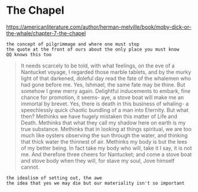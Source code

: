 # The Chapel

https://americanliterature.com/author/herman-melville/book/moby-dick-or-the-whale/chapter-7-the-chapel

    the concept of pilgrimmage and where one must stop 
    the quote at the front of ours about the only place you must know
    QQ knows this too

> It needs scarcely to be told, with what feelings, on the eve of a Nantucket voyage, I regarded those marble tablets, and by the murky light of that darkened, doleful day read the fate of the whalemen who had gone before me. Yes, Ishmael, the same fate may be thine. But somehow I grew merry again. Delightful inducements to embark, fine chance for promotion, it seems- aye, a stove boat will make me an immortal by brevet. Yes, there is death in this business of whaling- a speechlessly quick chaotic bundling of a man into Eternity. But what then? Methinks we have hugely mistaken this matter of Life and Death. Methinks that what they call my shadow here on earth is my true substance. Methinks that in looking at things spiritual, we are too much like oysters observing the sun through the water, and thinking that thick water the thinnest of air. Methinks my body is but the lees of my better being. In fact take my body who will, take it I say, it is not me. And therefore three cheers for Nantucket; and come a stove boat and stove body when they will, for stave my soul, Jove himself cannot.

    the idealism of setting out, the awe 
    the idea that yes we may die but our materiality isn't so important
